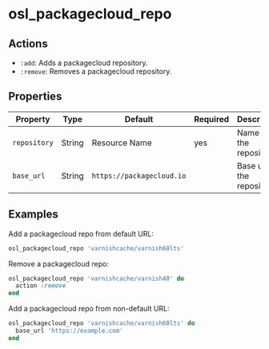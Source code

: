# osl_packagecloud_repo

## Actions

- `:add`: Adds a packagecloud repository.
- `:remove`: Removes a packagecloud repository.

## Properties

| Property     | Type   | Default                   | Required | Description                            |
|--------------|--------|---------------------------|----------|----------------------------------------|
| `repository` | String | Resource Name             | yes      | Name of the repository                 |
| `base_url`   | String | `https://packagecloud.io` |          | Base url of the repository.            |

## Examples

Add a packagecloud repo from default URL:

```ruby
osl_packagecloud_repo 'varnishcache/varnish60lts'
```

Remove a packagecloud repo:

```ruby
osl_packagecloud_repo 'varnishcache/varnish40' do
  action :remove
end
```

Add a packagecloud repo from non-default URL:

```ruby
osl_packagecloud_repo 'varnishcache/varnish60lts' do
  base_url 'https://example.com'
end
```

